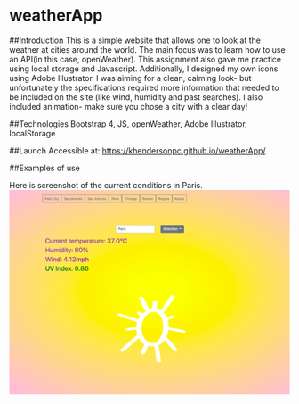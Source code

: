 # weatherApp
##Introduction This is a simple website that allows one to look at the weather at cities around the world. The main focus was to learn how to use an API(in this case, openWeather). This assignment also gave me practice using local storage and Javascript. Additionally, I designed my own icons using Adobe Illustrator. I was aiming for a clean, calming look- but unfortunately the specifications required more information that needed to be included on the site (like wind, humidity and past searches). I also included animation- make sure you chose a city with a clear day!

##Technologies Bootstrap 4, JS, openWeather, Adobe Illustrator, localStorage

##Launch Accessible at: https://khendersonpc.github.io/weatherApp/.

##Examples of use 

Here is screenshot of the current conditions in Paris. 
![alt text](https://github.com/khendersonPC/weatherApp/blob/main/weatherAppScreenshot.png)
